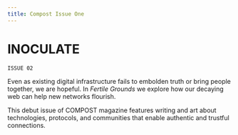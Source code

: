 ```yaml
---
title: Compost Issue One
---
```


# INOCULATE

`ISSUE 02`

Even as existing digital infrastructure fails to embolden truth or bring people together, we are hopeful. In _Fertile Grounds_ we explore how our decaying web can help new networks flourish.

This debut issue of COMPOST magazine features writing and art about technologies, protocols, and communities that enable authentic and trustful connections.
